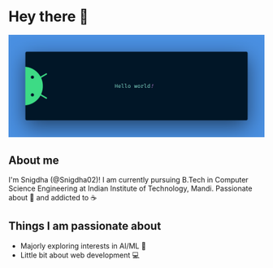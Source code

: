 # Hey there :wave:

<img src="banner.png" alt="Hello world">

## About me

I'm Snigdha (@Snigdha02)! I am currently pursuing B.Tech in Computer Science Engineering at Indian Institute of Technology, Mandi.
Passionate about 🎵 and addicted to ☕

## Things I am passionate about

- Majorly exploring interests in AI/ML 🤖
- Little bit about web development 💻




<!---
Snigdha02/Snigdha02 is a ✨ special ✨ repository because its `README.md` (this file) appears on your GitHub profile.
You can click the Preview link to take a look at your changes.

- 👋 Hi, I’m @Snigdha02
- 👀 I’m interested in Web Developing.
- 🌱 I’m currently learning Flask, Django.
- 💞️ I’m looking to collaborate on any web development projects, both Front and Back end.
- 📫 Reach me on gkvsnigdha@gmail.com
--->
